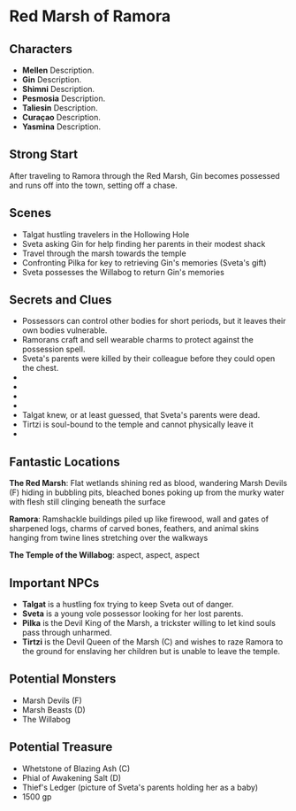# Red Marsh of Ramora

## Characters

* **Mellen** Description.
* **Gin** Description.
* **Shimni** Description.
* **Pesmosia** Description.
* **Taliesin** Description.
* **Curaçao** Description.
* **Yasmina** Description.

## Strong Start

After traveling to Ramora through the Red Marsh, Gin becomes possessed and runs off into the town, setting off a chase.

## Scenes

* Talgat hustling travelers in the Hollowing Hole
* Sveta asking Gin for help finding her parents in their modest shack
* Travel through the marsh towards the temple
* Confronting Pilka for key to retrieving Gin's memories (Sveta's gift)
* Sveta possesses the Willabog to return Gin's memories

## Secrets and Clues

* Possessors can control other bodies for short periods, but it leaves their own bodies vulnerable.
* Ramorans craft and sell wearable charms to protect against the possession spell.
* Sveta's parents were killed by their colleague before they could open the chest.
* 
* 
* 
* 
* Talgat knew, or at least guessed, that Sveta's parents were dead.
* Tirtzi is soul-bound to the temple and cannot physically leave it
* 

## Fantastic Locations

**The Red Marsh**: Flat wetlands shining red as blood, wandering Marsh Devils (F) hiding in bubbling pits, bleached bones poking up from the murky water with flesh still clinging beneath the surface

**Ramora**: Ramshackle buildings piled up like firewood, wall and gates of sharpened logs, charms of carved bones, feathers, and animal skins hanging from twine lines stretching over the walkways

**The Temple of the Willabog**: aspect, aspect, aspect

## Important NPCs

* **Talgat** is a hustling fox trying to keep Sveta out of danger.
* **Sveta** is a young vole possessor looking for her lost parents.
* **Pilka** is the Devil King of the Marsh, a trickster willing to let kind souls pass through unharmed.
* **Tirtzi** is the Devil Queen of the Marsh (C) and wishes to raze Ramora to the ground for enslaving her children but is unable to leave the temple.

## Potential Monsters

* Marsh Devils (F)
* Marsh Beasts (D)
* The Willabog

## Potential Treasure

* Whetstone of Blazing Ash (C)
* Phial of Awakening Salt (D)
* Thief's Ledger (picture of Sveta's parents holding her as a baby)
* 1500 gp